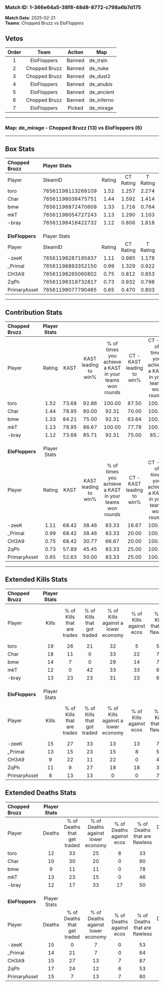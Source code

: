 ### Match ID: 1-366e64a5-38f8-48d8-8772-c798a6b7d175  
**Match Date**: 2025-02-21  
**Teams**: Chopped Bruzz vs EloFloppers  

## Vetos  

| Order | Team | Action | Map |
| :---: | :--: | :----: | --- |
| 1 | EloFloppers | Banned | de_train |
| 2 | Chopped Bruzz | Banned | de_nuke |
| 3 | Chopped Bruzz | Banned | de_dust2 |
| 4 | EloFloppers | Banned | de_anubis |
| 5 | EloFloppers | Banned | de_ancient |
| 6 | Chopped Bruzz | Banned | de_inferno |
| 7 | EloFloppers | Picked | de_mirage |

---  

### **Map**: de_mirage - Chopped Bruzz (13) vs EloFloppers (6)  
---  

## Box Stats  

| **Chopped Bruzz** | Player Stats      |        |           |          |       |       |       |         |        |      |     |
| :- | :- | :-: | :-: | :-: | :-: | :-: | :-: | :-: | :-: | :-: | :-: |
| Player            | SteamID           | Rating | CT Rating | T Rating | KAST  |  ADR  | Kills | Assists | Deaths | K/D  | HS% |
| toro              | 76561198113268109 |  1.52  |   1.257   |  2.274   | 73.68 | 114.0 |  19   |    5    |   12   | 1.58 | 63  |
| Char              | 76561198038475751 |  1.44  |   1.592   |  1.414   | 78.95 | 74.9  |  18   |    5    |   10   | 1.80 | 44  |
| bmw               | 76561198872470609 |  1.33  |   1.716   |  0.764   | 84.21 | 78.0  |  14   |    4    |   9    | 1.56 | 21  |
| mkT               | 76561198054727243 |  1.13  |   1.290   |  1.103   | 78.95 | 85.3  |  12   |    7    |   13   | 0.92 | 75  |
| -bray             | 76561198416422732 |  1.12  |   0.806   |  1.818   | 73.68 | 72.4  |  13   |    7    |   12   | 1.08 | 61  |
|                   |                   |        |           |          |       |       |       |         |        |      |     |
|                   |                   |        |           |          |       |       |       |         |        |      |     |
|                   |                   |        |           |          |       |       |       |         |        |      |     |
| **EloFloppers**   | Player Stats      |        |           |          |       |       |       |         |        |      |     |
| Player            | SteamID           | Rating | CT Rating | T Rating | KAST  |  ADR  | Kills | Assists | Deaths | K/D  | HS% |
| -zeeK             | 76561198287195837 |  1.11  |   0.985   |  1.178   | 68.42 | 82.4  |  15   |    4    |   15   | 1.00 | 60  |
| _Primal           | 76561198893352150 |  0.99  |   1.329   |  0.922   | 68.42 | 67.6  |  13   |    2    |   14   | 0.93 | 61  |
| CH3A9             | 76561198265060802 |  0.75  |   0.812   |  0.853   | 68.42 | 58.8  |   9   |    3    |   15   | 0.60 | 66  |
| ZqPh              | 76561198319732817 |  0.73  |   0.932   |  0.798   | 57.89 | 69.4  |  11   |    1    |   17   | 0.65 | 45  |
| PrimaryAsset      | 76561198077790465 |  0.65  |   0.470   |  0.803   | 52.63 | 68.2  |   8   |    8    |   15   | 0.53 | 75  |
---  

## Contribution Stats  

| **Chopped Bruzz** | Player Stats |       |                      |                                                        |                           |                                                             |                          |                                                            |
| :- | :-: | :-: | :-: | :-: | :-: | :-: | :-: | :-: |
| Player            |    Rating    | KAST  | KAST leading to win% | % of times you achieve a KAST in your teams won rounds | CT - KAST leading to win% | CT - % of times you achieve a KAST in your teams won rounds | T - KAST leading to win% | T - % of times you achieve a KAST in your teams won rounds |
| toro              |     1.52     | 73.68 |        92.86         |                         100.00                         |           87.50           |                           100.00                            |          100.00          |                           100.00                           |
| Char              |     1.44     | 78.95 |        80.00         |                         92.31                          |           70.00           |                           100.00                            |          100.00          |                           83.33                            |
| bmw               |     1.33     | 84.21 |        75.00         |                         92.31                          |           63.64           |                           100.00                            |          100.00          |                           83.33                            |
| mkT               |     1.13     | 78.95 |        86.67         |                         100.00                         |           77.78           |                           100.00                            |          100.00          |                           100.00                           |
| -bray             |     1.12     | 73.68 |        85.71         |                         92.31                          |           75.00           |                            85.71                            |          100.00          |                           100.00                           |
|                   |              |       |                      |                                                        |                           |                                                             |                          |                                                            |
|                   |              |       |                      |                                                        |                           |                                                             |                          |                                                            |
|                   |              |       |                      |                                                        |                           |                                                             |                          |                                                            |
| **EloFloppers**   | Player Stats |       |                      |                                                        |                           |                                                             |                          |                                                            |
| Player            |    Rating    | KAST  | KAST leading to win% | % of times you achieve a KAST in your teams won rounds | CT - KAST leading to win% | CT - % of times you achieve a KAST in your teams won rounds | T - KAST leading to win% | T - % of times you achieve a KAST in your teams won rounds |
| -zeeK             |     1.11     | 68.42 |        38.46         |                         83.33                          |           16.67           |                           100.00                            |          57.14           |                           80.00                            |
| _Primal           |     0.99     | 68.42 |        38.46         |                         83.33                          |           20.00           |                           100.00                            |          50.00           |                           80.00                            |
| CH3A9             |     0.75     | 68.42 |        30.77         |                         66.67                          |           20.00           |                           100.00                            |          37.50           |                           60.00                            |
| ZqPh              |     0.73     | 57.89 |        45.45         |                         83.33                          |           25.00           |                           100.00                            |          57.14           |                           80.00                            |
| PrimaryAsset      |     0.65     | 52.63 |        50.00         |                         83.33                          |           25.00           |                           100.00                            |          66.67           |                           80.00                            |
---  

## Extended Kills Stats  

| **Chopped Bruzz** | Player Stats |                            |                            |                                    |                         |                              |                                 |                                       |                    |           |
| :- | :-: | :-: | :-: | :-: | :-: | :-: | :-: | :-: | :-: | :-: |
| Player            |    Kills     | % of Kills that are trades | % of Kills that got traded | % of Kills against a lower economy | % of Kills against ecos | % of Kills that are flawless | % of Kills that are close duels | % of Kills that are assisted by flash | Pistol Round Kills | AWP Kills |
| toro              |      19      |             26             |             21             |                 32                 |            5            |              58              |                5                |                   0                   |         1          |     0     |
| Char              |      18      |             11             |             0              |                 33                 |           22            |              72              |                6                |                   0                   |         1          |     0     |
| bmw               |      14      |             7              |             0              |                 29                 |           14            |              71              |                0                |                  21                   |         0          |     5     |
| mkT               |      12      |             0              |             42             |                 33                 |           33            |              67              |                0                |                   8                   |         2          |     0     |
| -bray             |      13      |             23             |             23             |                 31                 |           23            |              62              |                8                |                   0                   |         3          |     0     |
|                   |              |                            |                            |                                    |                         |                              |                                 |                                       |                    |           |
|                   |              |                            |                            |                                    |                         |                              |                                 |                                       |                    |           |
|                   |              |                            |                            |                                    |                         |                              |                                 |                                       |                    |           |
| **EloFloppers**   | Player Stats |                            |                            |                                    |                         |                              |                                 |                                       |                    |           |
| Player            |    Kills     | % of Kills that are trades | % of Kills that got traded | % of Kills against a lower economy | % of Kills against ecos | % of Kills that are flawless | % of Kills that are close duels | % of Kills that are assisted by flash | Pistol Round Kills | AWP Kills |
| -zeeK             |      15      |             27             |             33             |                 13                 |           13            |              73              |                0                |                   0                   |         4          |     0     |
| _Primal           |      13      |             15             |             23             |                 15                 |            8            |              54              |                0                |                   0                   |         1          |     0     |
| CH3A9             |      9       |             22             |             11             |                 22                 |            0            |              44              |               11                |                   0                   |         1          |     0     |
| ZqPh              |      11      |             9              |             27             |                 18                 |           18            |              36              |                9                |                   0                   |         1          |     0     |
| PrimaryAsset      |      8       |             13             |             13             |                 0                  |            0            |              75              |               13                |                   0                   |         1          |     0     |
## Extended Deaths Stats  

| **Chopped Bruzz** | Player Stats |                             |                                   |                          |                               |                            |                           |               |
| :- | :-: | :-: | :-: | :-: | :-: | :-: | :-: | :-: |
| Player            |    Deaths    | % of Deaths that get traded | % of Deaths against lower economy | % of Deaths against ecos | % of Deaths that are flawless | % of Deaths that are close | % of Deaths while blinded | Deaths to AWP |
| toro              |      12      |             33              |                25                 |            8             |              33               |             8              |             0             |       0       |
| Char              |      10      |             30              |                20                 |            0             |              90               |             10             |             0             |       0       |
| bmw               |      9       |             11              |                11                 |            0             |              78               |             0              |             0             |       0       |
| mkT               |      13      |             23              |                15                 |            0             |              46               |             8              |             0             |       0       |
| -bray             |      12      |             17              |                33                 |            17            |              50               |             0              |             0             |       0       |
|                   |              |                             |                                   |                          |                               |                            |                           |               |
|                   |              |                             |                                   |                          |                               |                            |                           |               |
|                   |              |                             |                                   |                          |                               |                            |                           |               |
| **EloFloppers**   | Player Stats |                             |                                   |                          |                               |                            |                           |               |
| Player            |    Deaths    | % of Deaths that get traded | % of Deaths against lower economy | % of Deaths against ecos | % of Deaths that are flawless | % of Deaths that are close | % of Deaths while blinded | Deaths to AWP |
| -zeeK             |      15      |              0              |                 7                 |            0             |              53               |             13             |             7             |       1       |
| _Primal           |      14      |             21              |                 7                 |            0             |              64               |             0              |             0             |       1       |
| CH3A9             |      15      |             27              |                13                 |            7             |              87               |             0              |            13             |       2       |
| ZqPh              |      17      |             24              |                12                 |            6             |              53               |             6              |             0             |       1       |
| PrimaryAsset      |      15      |              7              |                13                 |            7             |              80               |             0              |             7             |       0       |
